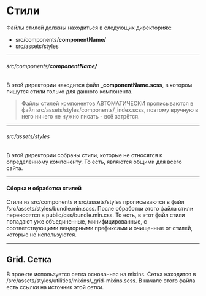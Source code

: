 # Стили

Файлы стилей должны находиться в следующих директориях:  
- src/components/**componentName/**
- src/assets/styles

---

###### src/components/**componentName/**
В этой директории находится файл **_componentName.scss**, в котором пишутся
стили только для данного компонента.
> Файлы стилей компонентов АВТОМАТИЧЕСКИ прописываются в файл
src/assets/styles/components/_index.scss, поэтому вручную в него ничего не нужно
писать - всё затрётся.

---

###### src/assets/styles  
В этой директории собраны стили, которые не относятся к определённому компоненту.
То есть, являются общими для всего сайта.

---

#### Сборка и обработка стилей
Стили из src/components и src/assets/styles прописываются в файл 
/src/assets/styles/bundle.min.scss. После обработки этого файла стили переносятся
в public/css/bundle.min.css. То есть, в этот файл стили попадают уже объединенные,
минифицированные, с соответствующими вендорными префиксами и очищенные от стилей,
которые не используются.

---

## Grid. Сетка
В проекте используется сетка основанная на mixins. Сетка находится в 
/src/assets/styles/utilities/mixins/_grid-mixins.scss. В начале этого файла
есть ссылки на источник этой сетки.

